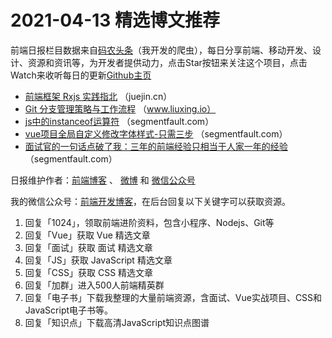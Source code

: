 # 2021-04-13 精选博文推荐

前端日报栏目数据来自[码农头条](https://toutiao.qdkfweb.cn/)（我开发的爬虫），每日分享前端、移动开发、设计、资源和资讯等，为开发者提供动力，点击Star按钮来关注这个项目，点击Watch来收听每日的更新[Github主页](https://github.com/kujian/frontendDaily)
* [前端框架 Rxjs 实践指北](https://juejin.cn/post/6950195208889827341) （juejin.cn）
* [Git 分支管理策略与工作流程](https://www.liuxing.io/blog/git-workflow/) （www.liuxing.io）
* [js中的instanceof运算符](https://segmentfault.com/a/1190000039812564) （segmentfault.com）
* [vue项目全局自定义修改字体样式-只需三步](https://segmentfault.com/a/1190000039812910) （segmentfault.com）
* [面试官的一句话点破了我：三年的前端经验只相当于人家一年的经验](https://segmentfault.com/a/1190000039812474) （segmentfault.com）

日报维护作者：[前端博客](https://qdkfweb.cn/) 、 [微博](http://weibo.com/kujian) 和 [微信公众号](https://open.weixin.qq.com/qr/code?username=caibaojian_com)

我的微信公众号：[前端开发博客](https://open.weixin.qq.com/qr/code?username=caibaojian_com)，在后台回复以下关键字可以获取资源。

1. 回复「1024」，领取前端进阶资料，包含小程序、Nodejs、Git等
2. 回复「Vue」获取 Vue 精选文章
3. 回复「面试」获取 面试 精选文章
4. 回复「JS」获取 JavaScript 精选文章
5. 回复「CSS」获取 CSS 精选文章
6. 回复「加群」进入500人前端精英群
7. 回复「电子书」下载我整理的大量前端资源，含面试、Vue实战项目、CSS和JavaScript电子书等。
8. 回复「知识点」下载高清JavaScript知识点图谱